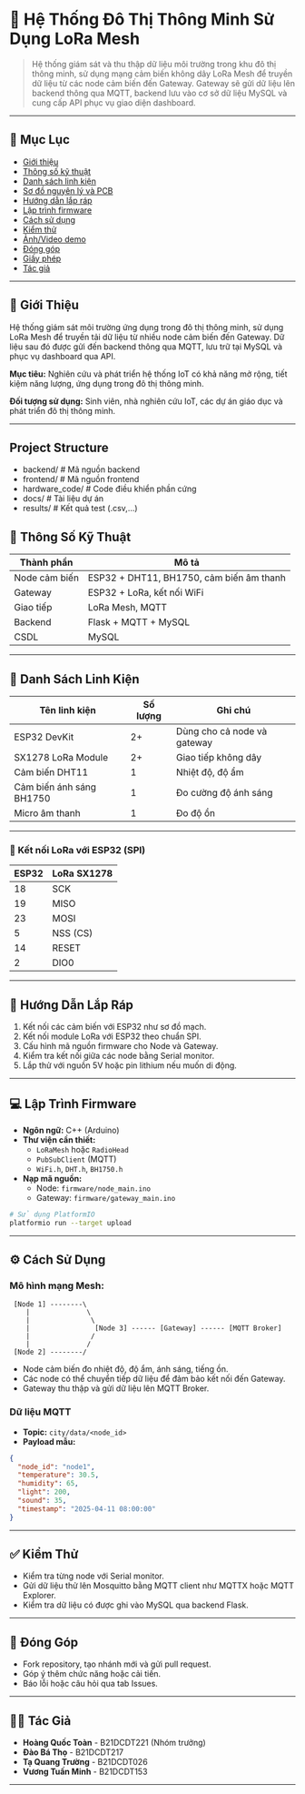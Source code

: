 # 🔌 Hệ Thống Đô Thị Thông Minh Sử Dụng LoRa Mesh

> Hệ thống giám sát và thu thập dữ liệu môi trường trong khu đô thị thông minh, sử dụng mạng cảm biến không dây LoRa Mesh để truyền dữ liệu từ các node cảm biến đến Gateway. Gateway sẽ gửi dữ liệu lên backend thông qua MQTT, backend lưu vào cơ sở dữ liệu MySQL và cung cấp API phục vụ giao diện dashboard.

---

## 📑 Mục Lục

- [Giới thiệu](#giới-thiệu)
- [Thông số kỹ thuật](#thông-số-kỹ-thuật)
- [Danh sách linh kiện](#danh-sách-linh-kiện)
- [Sơ đồ nguyên lý và PCB](#sơ-đồ-nguyên-lý-và-pcb)
- [Hướng dẫn lắp ráp](#hướng-dẫn-lắp-ráp)
- [Lập trình firmware](#lập-trình-firmware)
- [Cách sử dụng](#cách-sử-dụng)
- [Kiểm thử](#kiểm-thử)
- [Ảnh/Video demo](#ảnhvideo-demo)
- [Đóng góp](#đóng-góp)
- [Giấy phép](#giấy-phép)
- [Tác giả](#tác-giả)

---

## 👋 Giới Thiệu

Hệ thống giám sát môi trường ứng dụng trong đô thị thông minh, sử dụng LoRa Mesh để truyền tải dữ liệu từ nhiều node cảm biến đến Gateway. Dữ liệu sau đó được gửi đến backend thông qua MQTT, lưu trữ tại MySQL và phục vụ dashboard qua API.

**Mục tiêu:** Nghiên cứu và phát triển hệ thống IoT có khả năng mở rộng, tiết kiệm năng lượng, ứng dụng trong đô thị thông minh.

**Đối tượng sử dụng:** Sinh viên, nhà nghiên cứu IoT, các dự án giáo dục và phát triển đô thị thông minh.

---

## Project Structure
- backend/        # Mã nguồn backend
- frontend/       # Mã nguồn frontend
- hardware_code/  # Code điều khiển phần cứng
- docs/           # Tài liệu dự án
- results/        # Kết quả test (.csv,...)


## 📐 Thông Số Kỹ Thuật

| Thành phần      | Mô tả                                |
|----------------|----------------------------------------|
| Node cảm biến  | ESP32 + DHT11, BH1750, cảm biến âm thanh |
| Gateway        | ESP32 + LoRa, kết nối WiFi             |
| Giao tiếp      | LoRa Mesh, MQTT                       |
| Backend        | Flask + MQTT + MySQL                   |
| CSDL           | MySQL                                  |

---

## 🧰 Danh Sách Linh Kiện

| Tên linh kiện            | Số lượng | Ghi chú                         |
|--------------------------|----------|---------------------------------|
| ESP32 DevKit             | 2+       | Dùng cho cả node và gateway    |
| SX1278 LoRa Module       | 2+       | Giao tiếp không dây            |
| Cảm biến DHT11           | 1        | Nhiệt độ, độ ẩm                 |
| Cảm biến ánh sáng BH1750 | 1        | Đo cường độ ánh sáng           |
| Micro âm thanh           | 1        | Đo độ ồn                        |


---


### 📎 Kết nối LoRa với ESP32 (SPI)

| ESP32 | LoRa SX1278 |
|-------|--------------|
| 18    | SCK          |
| 19    | MISO         |
| 23    | MOSI         |
| 5     | NSS (CS)     |
| 14    | RESET        |
| 2     | DIO0         |

---

## 🔩 Hướng Dẫn Lắp Ráp

1. Kết nối các cảm biến với ESP32 như sơ đồ mạch.
2. Kết nối module LoRa với ESP32 theo chuẩn SPI.
3. Cấu hình mã nguồn firmware cho Node và Gateway.
4. Kiểm tra kết nối giữa các node bằng Serial monitor.
5. Lắp thử với nguồn 5V hoặc pin lithium nếu muốn di động.

---

## 💻 Lập Trình Firmware

- **Ngôn ngữ:** C++ (Arduino)
- **Thư viện cần thiết:**
  - `LoRaMesh` hoặc `RadioHead`
  - `PubSubClient` (MQTT)
  - `WiFi.h`, `DHT.h`, `BH1750.h`
- **Nạp mã nguồn:**
  - Node: `firmware/node_main.ino`
  - Gateway: `firmware/gateway_main.ino`

```bash
# Sử dụng PlatformIO
platformio run --target upload
```

---

## ⚙️ Cách Sử Dụng

### Mô hình mạng Mesh:

```plaintext
 [Node 1] --------\
    |              \
    |               \
    |                [Node 3] ------ [Gateway] ------ [MQTT Broker]
    |               /
    |              /
 [Node 2] --------/
```

- Node cảm biến đo nhiệt độ, độ ẩm, ánh sáng, tiếng ồn.
- Các node có thể chuyển tiếp dữ liệu để đảm bảo kết nối đến Gateway.
- Gateway thu thập và gửi dữ liệu lên MQTT Broker.

### Dữ liệu MQTT

- **Topic:** `city/data/<node_id>`
- **Payload mẫu:**

```json
{
  "node_id": "node1",
  "temperature": 30.5,
  "humidity": 65,
  "light": 200,
  "sound": 35,
  "timestamp": "2025-04-11 08:00:00"
}
```

---

## ✅ Kiểm Thử

- Kiểm tra từng node với Serial monitor.
- Gửi dữ liệu thử lên Mosquitto bằng MQTT client như MQTTX hoặc MQTT Explorer.
- Kiểm tra dữ liệu có được ghi vào MySQL qua backend Flask.

---


## 🤝 Đóng Góp

- Fork repository, tạo nhánh mới và gửi pull request.
- Góp ý thêm chức năng hoặc cải tiến.
- Báo lỗi hoặc câu hỏi qua tab Issues.

---

## 👨‍💻 Tác Giả

- **Hoàng Quốc Toàn** - B21DCDT221 (Nhóm trưởng)  
- **Đào Bá Thọ** - B21DCDT217  
- **Tạ Quang Trường** - B21DCDT026  
- **Vương Tuấn Minh** - B21DCDT153

---
